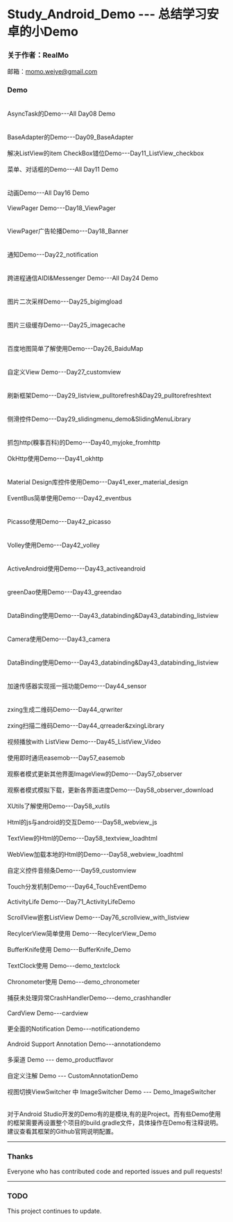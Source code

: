 Study_Android_Demo  --- 总结学习安卓的小Demo
=====================
###   关于作者：RealMo

   邮箱：[momo.weiye@gmail.com]()

###   Demo
<br>AsyncTask的Demo---All Day08 Demo</br>   
<br>BaseAdapter的Demo---Day09_BaseAdapter</br>
<br>解决ListView的item CheckBox错位Demo---Day11_ListView_checkbox</br>
<br>菜单、对话框的Demo---All Day11 Demo</br>   
<br>动画Demo---All Day16 Demo</br> 
<br>ViewPager Demo---Day18_ViewPager</br>   
<br>ViewPager广告轮播Demo---Day18_Banner</br>  
<br>通知Demo---Day22_notification</br>  
<br>跨进程通信AIDl&Messenger Demo---All Day24 Demo</br>  
<br>图片二次采样Demo---Day25_bigimgload</br>   
<br>图片三级缓存Demo---Day25_imagecache</br>   
<br>百度地图简单了解使用Demo---Day26_BaiduMap</br>   
<br>自定义View Demo---Day27_customview</br>   
<br>刷新框架Demo---Day29_listview_pulltorefresh&Day29_pulltorefreshtext</br>   
<br>侧滑控件Demo---Day29_slidingmenu_demo&SlidingMenuLibrary</br>   
<br>抓包http(糗事百科)的Demo---Day40_myjoke_fromhttp</br>
<br>OkHttp使用Demo---Day41_okhttp</br>   
<br>Material Design库控件使用Demo---Day41_exer_material_design</br>
<br>EventBus简单使用Demo---Day42_eventbus</br>   
<br>Picasso使用Demo---Day42_picasso</br>   
<br>Volley使用Demo---Day42_volley</br>  
<br>ActiveAndroid使用Demo---Day43_activeandroid</br>   
<br>greenDao使用Demo---Day43_greendao</br>   
<br>DataBinding使用Demo---Day43_databinding&Day43_databinding_listview</br>   
<br>Camera使用Demo---Day43_camera</br>   
<br>DataBinding使用Demo---Day43_databinding&Day43_databinding_listview</br>   
<br>加速传感器实现摇一摇功能Demo---Day44_sensor</br>  
<br>zxing生成二维码Demo---Day44_qrwriter</br>
<br>zxing扫描二维码Demo---Day44_qrreader&zxingLibrary</br>
<br>视频播放with ListView Demo---Day45_ListView_Video</br>
<br>使用即时通讯easemob---Day57_easemob</br>
<br>观察者模式更新其他界面ImageView的Demo---Day57_observer</br>
<br>观察者模式模拟下载，更新各界面进度Demo---Day58_observer_download</br>
<br>XUtils了解使用Demo---Day58_xutils</br>
<br>Html的js与android的交互Demo---Day58_webview_js</br>
<br>TextView的Html的Demo---Day58_textview_loadhtml</br>
<br>WebView加载本地的Html的Demo---Day58_webview_loadhtml</br>
<br>自定义控件音频条Demo---Day59_customview</br>
<br>Touch分发机制Demo---Day64_TouchEventDemo</br>
<br>ActivityLife Demo---Day71_ActivityLifeDemo</br>
<br>ScrollView嵌套ListView Demo---Day76_scrollview_with_listview</br>
<br>RecylcerView简单使用 Demo---RecylcerView_Demo</br>
<br>BufferKnife使用 Demo---BufferKnife_Demo</br>
<br>TextClock使用 Demo---demo_textclock</br>
<br>Chronometer使用 Demo---demo_chronometer</br>
<br>捕获未处理异常CrashHandlerDemo---demo_crashhandler</br>
<br>CardView Demo---cardview</br>
<br>更全面的Notification Demo---notificationdemo</br>
<br>Android Support Annotation Demo---annotationdemo</br>
<br>多渠道 Demo --- demo_productflavor</br>
<br>自定义注解 Demo --- CustomAnnotationDemo </br>
<br>视图切换ViewSwitcher 中 ImageSwitcher Demo --- Demo_ImageSwitcher </br>


<br>对于Android Studio开发的Demo有的是模块,有的是Project。而有些Demo使用的框架需要再设置整个项目的build.gradle文件，具体操作在Demo有注释说明。建议查看其框架的Github官网说明配置。</br> 

---



###   Thanks
Everyone who has contributed code and reported issues and pull requests!


---
###   TODO
This project continues to update.


